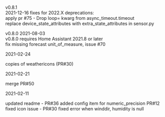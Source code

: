 v0.8.1  
2021-12-16
fixes for 2022.X deprecations:  
apply pr #75 - Drop loop= kwarg from async_timeout.timeout  
replace device_state_attributes with extra_state_attributes in sensor.py  

v0.8.0
2021-08-03  
v0.8.0 requires Home Assistant 2021.8 or later  
fix missing forecast unit_of_measure, issue #70  

2021-02-24

copies of weathericons (PR#30)

2021-02-21

merge PR#50

2021-02-11

updated readme - PR#36
added config item for numeric_precision  PR#12
fixed icon issue - PR#30
fixed error when winddir, humidity is null

